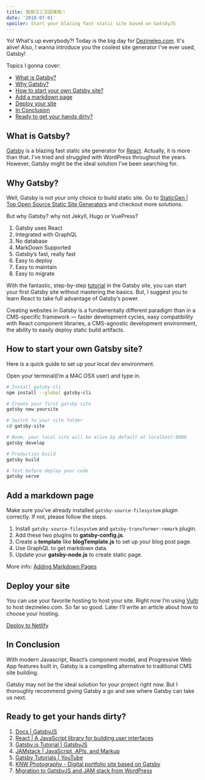 ```yaml
---
title: 我胡汉三又回来啦！
date: '2018-07-01'
spoiler: Start your blazing fast static site based on GatsbyJS
---
```


Yo! What's up everybody?! Today is the big day for [Dezineleo.com](https://dezineleo.com). It's alive! Also, I wanna introduce you the coolest site generator I've ever used, Gatsby!

Topics I gonna cover:

- [What is Gatsby?](#what-is-gatsby)
- [Why Gatsby?](#why-gatsby)
- [How to start your own Gatsby site?](#how-to-start-your-own-gatsby-site)
- [Add a markdown page](#add-a-markdown-page)
- [Deploy your site](#deploy-your-site)
- [In Conclusion](#in-conclusion)
- [Ready to get your hands dirty?](#ready-to-get-your-hands-dirty)

## What is Gatsby?
[Gatsby](https://www.gatsbyjs.org/) is a blazing fast static site generator for [React](https://reactjs.com). Actually, it is more than that. I’ve tried and struggled with WordPress throughout the years. However, Gatsby might be the ideal solution I’ve been searching for.

## Why Gatsby?
Well, Gatsby is not your only choice to build static site. Go to [StaticGen | Top Open Source Static Site Generators](https://www.staticgen.com/) and checkout more solutions.

But why Gatsby? why not Jekyll, Hugo or VuePress?

1. Gatsby uses React
2. Integrated with GraphQL
3. No database
4. MarkDown Supported
5. Gatsby’s fast, really fast
6. Easy to deploy
7. Easy to maintain
8. Easy to migrate

With the fantastic, step-by-step [tutorial](https://www.gatsbyjs.org/tutorial/) in the Gatsby site, you can start your first Gatsby site without mastering the basics. But, I suggest you to learn React to take full advantage of Gatsby’s power.

Creating websites in Gatsby is a fundamentally different paradigm than in a CMS-specific framework — faster development cycles, easy compatibility with React component libraries, a CMS-agnostic development environment, the ability to easily deploy static build artifacts.

## How to start your own Gatsby site?
Here is a quick guide to set up your local dev environment.

Open your terminal(I’m a MAC OSX user) and type in.

```bash
# Install gatsby-cli
npm install --global gatsby-cli

# Create your first gatsby site
gatsby new yoursite

# Switch to your site folder
cd gatsby-site

# Boom, your local site will be alive by default at localhost:8000
gatsby develop

# Production build
gatsby build

# Test before deploy your code
gatsby serve
```

## Add a markdown page

Make sure you've already installed `gatsby-source-filesystem` plugin correctly. If not, please follow the steps.

1. Install `gatsby-source-filesystem` and `gatsby-transformer-remark` plugin.
2. Add these two plugins to **gatsby-config.js**.
3. Create a **template** like **blogTemplate.js** to set up your blog post page.
4. Use GraphQL to get markdown data.
5. Update your **gatsby-node.js** to create static page.

More info: [Adding Markdown Pages](https://www.gatsbyjs.org/docs/adding-markdown-pages/)

## Deploy your site

You can use your favorite hosting to host your site. Right now I’m using [Vultr](https://www.vultr.com/?ref=7443872) to host dezineleo.com. So far so good. Later I’ll write an article about how to choose your hosting.

[Deploy to Netlify](https://www.gatsbyjs.org/docs/deploy-gatsby/#netlify)

## In Conclusion
With modern Javascript, React’s component model, and Progressive Web App features built in, Gatsby is a compelling alternative to traditional CMS site building.

Gatsby may not be the ideal solution for your project right now. But I thoroughly recommend giving Gatsby a go and see where Gatsby can take us next.

## Ready to get your hands dirty?
1. [Docs | GatsbyJS](https://www.gatsbyjs.org/docs/)
2. [React | A JavaScript library for building user interfaces](https://reactjs.org/)
3. [Gatsby.js Tutorial | GatsbyJS](https://www.gatsbyjs.org/tutorial/)
4. [JAMstack | JavaScript, APIs, and Markup](https://jamstack.org/)
5. [Gatsby Tutorials | YouTube](https://www.youtube.com/playlist?list=PLT_i4XJaEf8vSP_ludWfdKvrtQT9W7-sO)
6. [KNW Photography - Digital portfolio site based on Gatsby](https://github.com/ryanwiemer/knw)
7. [Migration to GatsbyJS and JAM stack from WordPress](https://www.gatsbyjs.org/blog/2018-03-29-migration-from-wordpress-to-gatsby/)
